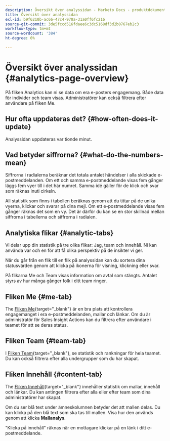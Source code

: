 ```yaml
---
description: Översikt över analyssidan - Marketo Docs - produktdokumentation
title: Översikt över analyssidan
exl-id: b9f6210b-ac66-47c4-970a-31a0ff6fc216
source-git-commit: 3de5fccd516fdaee6c3dc5168df3d2b0767eb2c3
workflow-type: tm+mt
source-wordcount: '384'
ht-degree: 0%

---
```


# Översikt över analyssidan {#analytics-page-overview}

På fliken Analytics kan ni se data om era e-posters engagemang. Både data för individer och team visas. Administratörer kan också filtrera efter användare på fliken Me.

## Hur ofta uppdateras det? {#how-often-does-it-update}

Analyssidan uppdateras var tionde minut.

## Vad betyder siffrorna? {#what-do-the-numbers-mean}

Siffrorna i radialerna beräknar det totala antalet händelser i alla skickade e-postmeddelanden. Om ett och samma e-postmeddelande visas fem gånger läggs fem vyer till i det här numret. Samma idé gäller för de klick och svar som räknas inuti cirkeln.

All statistik som finns i tabellen beräknas genom att du tittar på de unika vyerna, klickar och svarar på dina mejl. Om ett e-postmeddelande visas fem gånger räknas det som en vy. Det är därför du kan se en stor skillnad mellan siffrorna i tabellerna och siffrorna i radialen.

## Analytiska flikar {#analytic-tabs}

Vi delar upp din statistik på tre olika flikar: Jag, team och innehåll. Ni kan använda var och en för att få olika perspektiv på de insikter vi ger.

När du går från en flik till en flik på analyssidan kan du sortera dina statusvärden genom att klicka på ikonerna för visning, klickning eller svar.

På flikarna Me och Team visas information om avtal som stängts. Antalet styrs av hur många gånger folk i ditt team ringer.

## Fliken Me {#me-tab}

The [Fliken Me](/help/marketo/product-docs/marketo-sales-insight/actions/analytics/understanding-the-me-tab.md){target="_blank"} är en bra plats att kontrollera engagemanget i era e-postmeddelanden, mallar och länkar. Om du är administratör för Sales Insight Actions kan du filtrera efter användare i teamet för att se deras status.

## Fliken Team {#team-tab}

I [Fliken Team](/help/marketo/product-docs/marketo-sales-insight/actions/analytics/understanding-the-team-tab.md){target="_blank"}, se statistik och rankningar för hela teamet. Du kan också filtrera efter alla undergrupper som du har skapat.

## Fliken Innehåll {#content-tab}

The [Fliken Innehåll](/help/marketo/product-docs/marketo-sales-insight/actions/analytics/understanding-the-content-tab.md){target="_blank"} innehåller statistik om mallar, innehåll och länkar. Du kan antingen filtrera efter alla eller efter team som dina administratörer har skapat.

Om du ser blå text under ämneskolumnen betyder det att mallen delas. Du kan klicka på den blå text som ska tas till mallen. Visa hur den används genom att klicka **Mallanalys**.

&quot;Klicka på innehåll&quot; räknas när en mottagare klickar på en länk i ditt e-postmeddelande.
